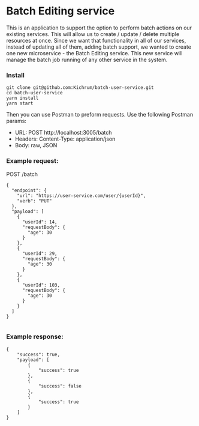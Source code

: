 # Batch Editing service

This is an application to support the option to perform batch actions on our existing
services. This will allow us to create / update / delete multiple resources at once.
Since we want that functionality in all of our services, instead of updating all of them, adding
batch support, we wanted to create one new microservice - the Batch Editing service.
This new service will manage the batch job running of any other service in the system.

### Install
```
git clone git@github.com:Kichrum/batch-user-service.git
cd batch-user-service
yarn install
yarn start
```

Then you can use Postman to preform requests. Use the following Postman params:
- URL: POST http://localhost:3005/batch
- Headers: Content-Type: application/json
- Body: raw, JSON

### Example request:

POST /batch

```
{
  "endpoint": {
    "url": "https://user-service.com/user/{userId}",
    "verb": "PUT"
  },
  "payload": [
    {
      "userId": 14,
      "requestBody": {
        "age": 30
      }
    },
    {
      "userId": 29,
      "requestBody": {
        "age": 30
      }
    },
    {
      "userId": 103,
      "requestBody": {
        "age": 30
      }
    }
  ]
}


```


### Example response:

```
{
    "success": true,
    "payload": [
        {
            "success": true
        },
        {
            "success": false
        },
        {
            "success": true
        }
    ]
}
```
